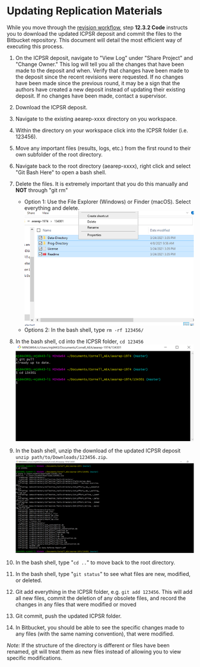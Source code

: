 # Updating Replication Materials

While you move through the [revision workflow](https://labordynamicsinstitute.github.io/replicability-training-curriculum/aea-revision-reports-after-author-resubmission.html), step **12.3.2 Code** instructs you to download the updated ICPSR deposit and commit the files to the Bitbucket repository. This document will detail the most efficient way of executing this process.

1. On the ICPSR deposit, navigate to "View Log" under "Share Project" and "Change Owner." This log will tell you all the changes that have been made to the deposit and when. Verify that changes have been made to the deposit since the recent revisions were requested. If no changes have been made since the previous round, it may be a sign that the authors have created a new deposit instead of updating their existing deposit. If no changes have been made, contact a supervisor.  
2. Download the ICPSR deposit.
3. Navigate to the existing aearep-xxxx directory on you workspace.
4. Within the directory on your workspace click into the ICPSR folder (i.e. 123456).
5. Move any important files (results, logs, etc.) from the first round to their own subfolder of the root directory.
6. Navigate back to the root directory (aearep-xxxx), right click and select "Git Bash Here" to open a bash shell.
7. Delete the files. It is extremely important that you do this manually and **NOT** through "git rm"
   - Option 1: Use the File Explorer (Windows) or Finder (macOS). Select everything and delete. 
    ![shot1](images/Update_Materials_1.png)
   - Options 2: In the bash shell, type `rm -rf 123456/`
8. In the bash shell, cd into the ICPSR folder, `cd 123456`
    ![shot2](images/Update_Materials_2.png)

9. In the bash shell, unzip the download of the updated ICPSR deposit `unzip path/to/Downloads/123456.zip`.
    ![shot3](images/Update_Materials_3.png)

10. In the bash shell, type "`cd ..`" to move back to the root directory.
11. In the bash shell, type "`git status`" to see what files are new, modified, or deleted.
12. Git add everything in the ICPSR folder, e.g. `git add 123456`. This will add all new files, commit the deletion of any obsolete files, and record the changes in any files that were modified or moved
13. Git commit, push the updated ICPSR folder.
14. In Bitbucket, you should be able to see the specific changes made to any files (with the same naming convention), that were modified.

*Note:* If the structure of the directory is different or files have been renamed, git will treat them as new files instead of allowing you to view specific modifications.
